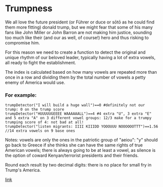 # Trumpness
We all love the future president (or Führer or duce or sōtō as he could find them more fitting) donald trump, but we might fear that some of his many fans like John Miller or John Barron are not making him justice, sounding too much like their (and our as well, of course!) hero and thus risking to compromise him.

For this reason we need to create a function to detect the original and unique rhythm of our beloved leader, typically having a lot of extra vowels, all ready to fight the establishment.

The index is calculated based on how many vowels are repeated more than once in a row and dividing them by the total number of vowels a petty enemy of America would use.

### For example:
```
trumpDetector("I will build a huge wall")==0 #definitely not our trump: 0 on the trump score
trumpDetector("HUUUUUGEEEE WAAAAAALL")==4 #4 extra "U", 3 extra "E" and 5 extra "A" on 3 different vowel groups: 12/3 make for a trumpy trumping score of 4: not bad at all!
trumpDetector("listen migrants: IIII KIIIDD YOOOUUU NOOOOOOTTT")==1.56 //14 extra vowels on 9 base ones
```

Notes: vowels are only the ones in the patriotic group of "aeiou": "y" should go back to Greece if she thinks she can have the same rights of true American vowels; there is always going to be at least a vowel, as silence is the option of coward Kenyan/terrorist presidents and their friends.

Round each result by two decimal digits: there is no place for small fry in Trump's America.



[link](https://www.codewars.com/kata/57829376a1b8d576640000d6/train/javascript)